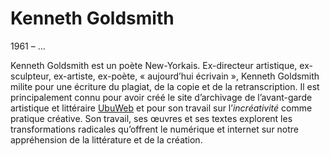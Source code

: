 # Kenneth Goldsmith

1961 – …

Kenneth Goldsmith est un poète New-Yorkais. Ex-directeur artistique, ex-sculpteur, ex-artiste, ex-poète, « aujourd’hui écrivain », Kenneth Goldsmith milite pour une écriture du plagiat, de la copie et de la retranscription. Il est principalement connu pour avoir créé le site d’archivage de l’avant-garde artistique et littéraire [UbuWeb](https://ubuweb.com/) et pour son travail sur l’*incréativité* comme pratique créative. Son travail, ses œuvres et ses textes explorent les transformations radicales qu’offrent le numérique et internet sur notre appréhension de la littérature et de la création.